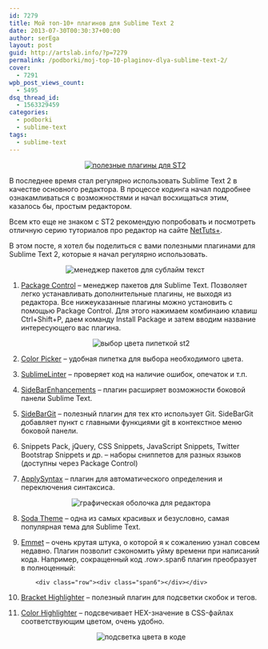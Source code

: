 ```yaml
---
id: 7279
title: Мой топ-10+ плагинов для Sublime Text 2
date: 2013-07-30T00:30:37+00:00
author: serEga
layout: post
guid: http://artslab.info/?p=7279
permalink: /podborki/moj-top-10-plaginov-dlya-sublime-text-2/
cover:
  - 7291
wpb_post_views_count:
  - 5495
dsq_thread_id:
  - 1563329459
categories:
  - podborki
  - sublime-text
tags:
  - sublime-text
---
```

<center>
  <a href="{{site.img_cdn}}/sublime_text2_plugins.png"><img src="{{site.img_cdn}}/sublime_text2_plugins-300x193.png" alt="полезные плагины для ST2" class="size-medium wp-image-7280" srcset="{{site.img_cdn}}/sublime_text2_plugins-300x193.png 300w, {{site.img_cdn}}/sublime_text2_plugins-1024x659.png 1024w, {{site.img_cdn}}/sublime_text2_plugins.png 1088w" sizes="(max-width: 300px) 100vw, 300px" /></a>
</center>

В последнее время стал регулярно использовать Sublime Text 2 в качестве основного редактора. В процессе кодинга начал подробнее ознакамливаться с возможностями и начал восхищаться этим, казалось бы, простым редактором.

Всем кто еще не знаком с ST2 рекомендую попробовать и посмотреть отличную серию туториалов про редактор на сайте <a href="http://net.tutsplus.com/articles/news/perfect-workflow-in-sublime-text-free-course/" target="_blank">NetTuts+</a>.

В этом посте, я хотел бы поделиться с вами полезными плагинами для Sublime Text 2, которые я начал регулярно использовать.

<!--more-->

<center>
  <img src="https://cldup.com/IqLVPzcGbP.png" alt="менеджер пакетов для сублайм текст" class="size-full wp-image-7282" />
</center>

1. <a href="http://wbond.net/sublime_packages/package_control" target="_blank">Package Control</a> &#8211; менеджер пакетов для Sublime Text. Позволяет легко устанавливать дополнительные плагины, не выходя из редактора. Все нижеуказанные плагины можно установить с помощью Package Control. Для этого нажимаем комбинаию клавиш Ctrl+Shift+P, даем команду Install Package и затем вводим название интересующего вас плагина.

    <center>
      <img src="https://cldup.com/AJiZb4X0eK.png" alt="выбор цвета пипеткой st2" class="aligncenter size-full wp-image-7284" />
    </center>

2. <a href="https://github.com/weslly/ColorPicker" target="_blank">Color Picker</a> &#8211; удобная пипетка для выбора необходимого цвета.

3. <a href="https://github.com/SublimeLinter/SublimeLinter" target="_blank">SublimeLinter</a> &#8211; проверяет код на наличие ошибок, опечаток и т.п.

4. <a href="https://github.com/titoBouzout/SideBarEnhancements" target="_blank">SideBarEnhancements</a> &#8211; плагин расширяет возможности боковой панели Sublime Text.

5. <a href="https://github.com/SublimeText/SideBarGit" target="_blank">SideBarGit</a> &#8211; полезный плагин для тех кто использует Git. SideBarGit добавляет пункт с главными функциями git в контекстное меню боковой панели.

6. Snippets Pack, jQuery, CSS Snippets, JavaScript Snippets, Twitter Bootstrap Snippets и др. &#8211; наборы сниппетов для разных языков (доступны через Package Control)

7. <a href="https://github.com/facelessuser/ApplySyntax" target="_blank">ApplySyntax</a> &#8211; плагин для автоматического определения и переключения синтаксиса.

    <center>
      <img src="{{site.img_cdn}}/soda_theme.png" alt="графическая оболочка для редактора" class="aligncenter size-full" />
    </center>

8. <a href="https://github.com/buymeasoda/soda-theme" target="_blank">Soda Theme</a> &#8211; одна из самых красивых и безусловно, самая популярная тема для Sublime Text.

9. <a href="https://github.com/sergeche/emmet-sublime" target="_blank">Emmet</a> &#8211; очень крутая штука, о которой я к сожалению узнал совсем недавно. Плагин позволит сэкономить уйму времени при написаний кода. Например, сокращенный код .row>.span6 плагин преобразует в полноценный:

    ```
        <div class="row"><div class="span6"></div></div>
    ```

10. <a href="https://github.com/facelessuser/BracketHighlighter" target="_blank">Bracket Highlighter</a> &#8211; полезный плагин для подсветки скобок и тегов.

11. [Color Highlighter](https://github.com/Monnoroch/ColorHighlighter) &#8211; подсвечивает HEX-значение в CSS-файлах соответствующим цветом, очень удобно.

    <center>
      <img src="https://cldup.com/oPO5ukPYiK.png" alt="подсветка цвета в коде" class="aligncenter size-medium" />
    </center>
